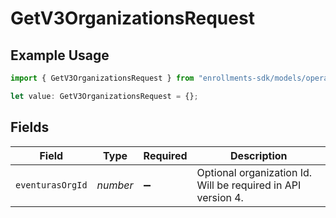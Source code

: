 # GetV3OrganizationsRequest

## Example Usage

```typescript
import { GetV3OrganizationsRequest } from "enrollments-sdk/models/operations";

let value: GetV3OrganizationsRequest = {};
```

## Fields

| Field                                                        | Type                                                         | Required                                                     | Description                                                  |
| ------------------------------------------------------------ | ------------------------------------------------------------ | ------------------------------------------------------------ | ------------------------------------------------------------ |
| `eventurasOrgId`                                             | *number*                                                     | :heavy_minus_sign:                                           | Optional organization Id. Will be required in API version 4. |